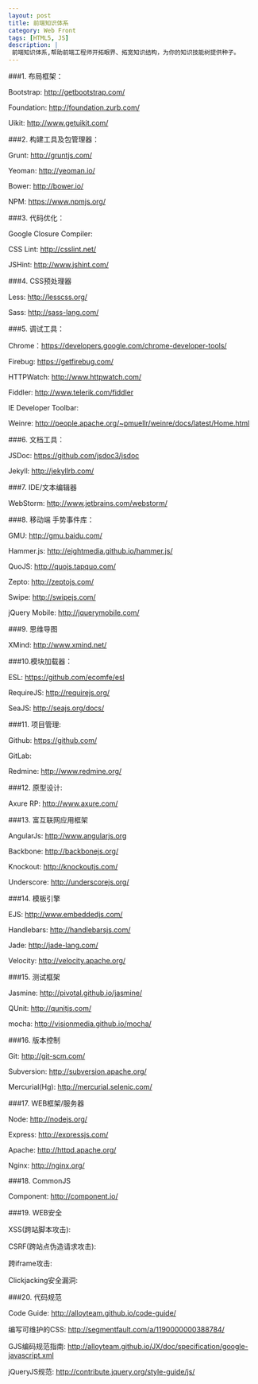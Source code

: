 ```yaml
---
layout: post
title: 前端知识体系
category: Web Front
tags: [HTML5, JS]
description: |
 前端知识体系,帮助前端工程师开拓眼界、拓宽知识结构，为你的知识技能树提供种子。
---
```


###1. 布局框架：

Bootstrap: http://getbootstrap.com/
    
Foundation: http://foundation.zurb.com/
    
Uikit: http://www.getuikit.com/
    

###2. 构建工具及包管理器：

Grunt: http://gruntjs.com/

Yeoman: http://yeoman.io/

Bower:  http://bower.io/

NPM: https://www.npmjs.org/

###3. 代码优化：

Google Closure Compiler:

CSS Lint:  http://csslint.net/

JSHint: http://www.jshint.com/

###4. CSS预处理器

Less: http://lesscss.org/

Sass: http://sass-lang.com/

###5. 调试工具：

Chrome：https://developers.google.com/chrome-developer-tools/

Firebug: https://getfirebug.com/

HTTPWatch: http://www.httpwatch.com/

Fiddler: http://www.telerik.com/fiddler

IE Developer Toolbar: 

Weinre: http://people.apache.org/~pmuellr/weinre/docs/latest/Home.html

###6. 文档工具：

JSDoc: https://github.com/jsdoc3/jsdoc

Jekyll: http://jekyllrb.com/

###7. IDE/文本编辑器

WebStorm: http://www.jetbrains.com/webstorm/

###8. 移动端 手势事件库：

GMU: http://gmu.baidu.com/

Hammer.js: http://eightmedia.github.io/hammer.js/

QuoJS: http://quojs.tapquo.com/

Zepto: http://zeptojs.com/

Swipe: http://swipejs.com/

jQuery Mobile: http://jquerymobile.com/

###9. 思维导图

XMind: http://www.xmind.net/

###10.模块加载器：

ESL: https://github.com/ecomfe/esl

RequireJS: http://requirejs.org/

SeaJS: http://seajs.org/docs/

###11. 项目管理:

Github: https://github.com/

GitLab: 

Redmine: http://www.redmine.org/
    

###12. 原型设计:

Axure RP: http://www.axure.com/

###13. 富互联网应用框架

 AngularJs: http://www.angularjs.org
 
 Backbone: http://backbonejs.org/
 
 Knockout: http://knockoutjs.com/
 
 Underscore: http://underscorejs.org/

###14. 模板引擎

 EJS: http://www.embeddedjs.com/
 
 Handlebars: http://handlebarsjs.com/
 
 Jade: http://jade-lang.com/
 
 Velocity: http://velocity.apache.org/

###15. 测试框架

Jasmine: http://pivotal.github.io/jasmine/

QUnit: http://qunitjs.com/

mocha: http://visionmedia.github.io/mocha/

###16. 版本控制

Git: http://git-scm.com/

Subversion: http://subversion.apache.org/

Mercurial(Hg):  http://mercurial.selenic.com/

###17. WEB框架/服务器

Node: http://nodejs.org/

Express:  http://expressjs.com/

Apache: http://httpd.apache.org/

Nginx: http://nginx.org/

###18. CommonJS

Component: http://component.io/

###19. WEB安全

XSS(跨站脚本攻击):

CSRF(跨站点伪造请求攻击):

跨iframe攻击:

Clickjacking安全漏洞:

###20. 代码规范

Code Guide: http://alloyteam.github.io/code-guide/

编写可维护的CSS: http://segmentfault.com/a/1190000000388784/

GJS编码规范指南: http://alloyteam.github.io/JX/doc/specification/google-javascript.xml

jQueryJS规范: http://contribute.jquery.org/style-guide/js/